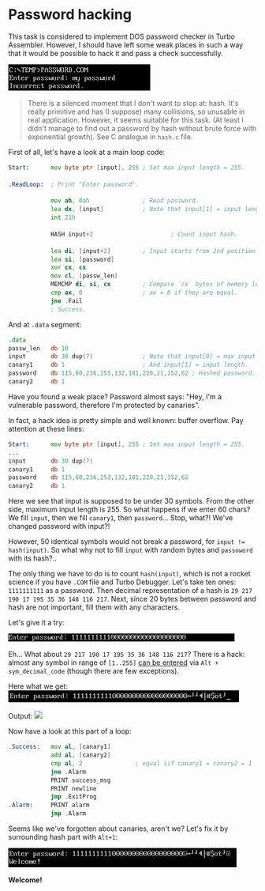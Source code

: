 # Password hacking
This task is considered to implement DOS password checker in Turbo Assembler. However, I should have left some weak places in such a way that it would be possible to hack it and pass a check successfully.

<img src="pictures/first.png">

> There is a silenced moment that I don't want to stop at: hash. It's really primitive and has (I suppose) many collisions, so unusable in real application. However, it seems suitable for this task. (At least I didn't manage to find out a password by hash without brute force with exponential growth). See C analogue in `hash.c` file.

First of all, let's have a look at a main loop code:
```asm
Start:      mov byte ptr [input], 255 ; Set max input length = 255.

.ReadLoop:  ; Print "Enter password".

            mov ah, 0ah               ; Read password.
            lea dx, [input]           ; Note that input[1] = input length.
            int 21h

            HASH input+2				      ; Count input hash.

            lea di, [input+2]         ; Input starts from 2nd position.
            lea si, [password]
            xor cx, cx
            mov cl, [passw_len]
            MEMCMP di, si, cx         ; Compare `cx` bytes of memory lexicographically.
            cmp ax, 0                 ; ax = 0 if they are equal.
            jne .Fail
            ; Success.
```
And at `.data` segment:
```asm
.data
passw_len   db 10
input       db 30 dup(?)              ; Note that input[0] = max input length.
canary1     db 1                      ; And input[1] = input length.
password    db 115,60,236,253,132,181,220,21,152,62 ; Hashed password.
canary2     db 1
```

Have you found a weak place? Password almost says: "Hey, I'm a vulnerable password, therefore I'm protected by canaries".

In fact, a hack idea is pretty simple and well known: buffer overflow. Pay attention at these lines:
```asm
Start:      mov byte ptr [input], 255 ; Set max input length = 255.
...
input       db 30 dup(?)              
canary1     db 1                      
password    db 115,60,236,253,132,181,220,21,152,62
canary2     db 1
```
Here we see that input is supposed to be under 30 symbols. From the other side, maximum input length is 255. So what happens if we enter 60 chars? We fill `input`, then we fill `canary1`, then `password`... Stop, what?! We've changed password with input?!

However, 50 identical symbols would not break a password, for `input != hash(input)`. So what why not to fill `input` with random bytes and `passoword` with its hash?..

The only thing we have to do is to count `hash(input)`, which is not a rocket science if you have `.COM` file and Turbo Debugger. Let's take ten ones: `1111111111` as a password. Then decimal representation of a hash is `29 217 190 17 195 35 36 148 116 217`. Next, since 20 bytes between password and hash are not important, fill them with any characters.

Let's give it a try:

<img src="pictures/hack_without_hash.png">

Eh... What about `29 217 190 17 195 35 36 148 116 217`? There is a hack: almost any symbol in range of `[1..255]` [can be entered](https://kb.iu.edu/d/afcy) via `Alt + sym_decimal_code` (though there are few exceptions).
 
Here what we get:
<img src="pictures/hack_without_canaries.png">

Output:
<img src="you_shall_not_pass.png">

Now have a look at this part of a loop:
```asm
.Success:   mov al, [canary1]
            add al, [canary2]
            cmp al, 2               ; equal iif canary1 = canary2 = 1
            jne .Alarm              
            PRINT success_msg
            PRINT newline
            jmp .ExitProg
.Alarm:     PRINT alarm
            jmp .Alarm
```
Seems like we've forgotten about canaries, aren't we? Let's fix it by surrounding hash part with `Alt+1`:

<img src="pictures/success.png">

**Welcome!**
